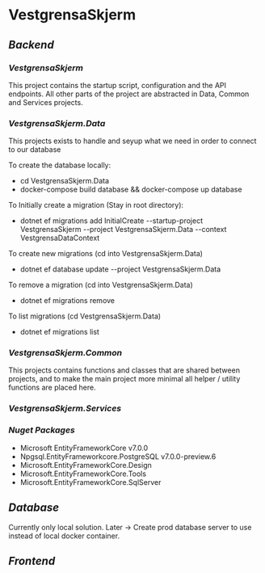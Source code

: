 # VestgrensaSkjerm


## _Backend_

### _VestgrensaSkjerm_
This project contains the startup script, configuration and the API endpoints. All other parts of the project are abstracted in Data, Common and Services projects.

### _VestgrensaSkjerm.Data_
This projects exists to handle and seyup what we need in order to connect to our database

To create the database locally:
- cd VestgrensaSkjerm.Data
- docker-compose build database && docker-compose up database

To Initially create a migration (Stay in root directory):
- dotnet ef migrations add InitialCreate --startup-project VestgrensaSkjerm --project VestgrensaSkjerm.Data --context VestgrensaDataContext

To create new migrations (cd into VestgrensaSkjerm.Data)
- dotnet ef database update --project VestgrensaSkjerm.Data

To remove a migration (cd into VestgrensaSkjerm.Data)
- dotnet ef migrations remove

To list migrations (cd VestgrensaSkjerm.Data)
- dotnet ef migrations list


### _VestgrensaSkjerm.Common_
This projects contains functions and classes that are shared between projects, and to make the main project more minimal all helper / utility functions are placed here.

### _VestgrensaSkjerm.Services_

### _Nuget Packages_
- Microsoft EntityFrameworkCore v7.0.0
- Npgsql.EntityFrameworkcore.PostgreSQL v7.0.0-preview.6
- Microsoft.EntityFrameworkCore.Design
- Microsoft.EntityFrameworkCore.Tools
- Microsoft.EntityFrameworkCore.SqlServer

## _Database_
Currently only local solution.
Later -> Create prod database server to use instead of local docker container.

## _Frontend_